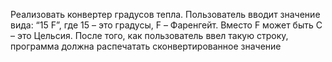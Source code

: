 Реализовать конвертер градусов тепла. 
Пользователь вводит значение вида: “15 F”, 
где 15 – это градусы, F – Фаренгейт. 
Вместо F может быть C – это Цельсия.
После того, как пользователь ввел такую строку, 
программа должна распечатать сконвертированное значение